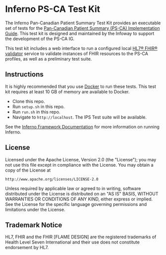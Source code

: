 # Inferno PS-CA Test Kit

The Inferno Pan-Canadian Patient Summary Test Kit provides an
executable set of tests for the [Pan-Canadian Patient Summary (PS-CA)
Implementation Guide](https://simplifier.net/guide/ps-ca?version=current).  This test kit
is designed and maintained by the Infoway to support the development of the
PS-CA IG.

This test kit includes a web interface to run a configured local [HL7® FHIR®
validator](https://confluence.hl7.org/display/FHIR/Using+the+FHIR+Validator)
service to validate instances of FHIR resources to the PS-CA profiles, as well as
a preliminary test suite.

## Instructions

It is highly recommended that you use [Docker](https://www.docker.com/) to run
these tests.  This test kit requires at least 10 GB of memory are available to Docker.

- Clone this repo.
- Run `setup.sh` in this repo.
- Run `run.sh` in this repo.
- Navigate to `http://localhost`. The IPS Test suite will be available.

See the [Inferno Framework
Documentation](https://inferno-framework.github.io/docs/getting-started-users.html)
for more information on running Inferno.

## License

Licensed under the Apache License, Version 2.0 (the "License"); you may not use
this file except in compliance with the License. You may obtain a copy of the
License at
```
http://www.apache.org/licenses/LICENSE-2.0
```
Unless required by applicable law or agreed to in writing, software distributed
under the License is distributed on an "AS IS" BASIS, WITHOUT WARRANTIES OR
CONDITIONS OF ANY KIND, either express or implied. See the License for the
specific language governing permissions and limitations under the License.

## Trademark Notice

HL7, FHIR and the FHIR [FLAME DESIGN] are the registered trademarks of Health
Level Seven International and their use does not constitute endorsement by HL7.
